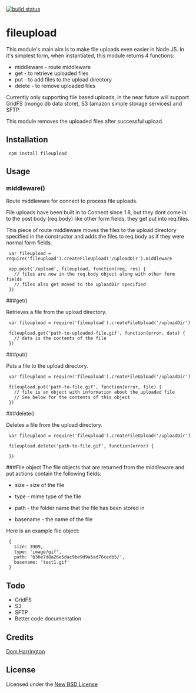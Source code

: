 [![build status](https://secure.travis-ci.org/domharrington/fileupload.png)](http://travis-ci.org/domharrington/fileupload)

# fileupload

This module's main aim is to make file uploads even easier in Node.JS. In it's simplest form, when instantiated, this module returns 4 functions:

- middleware - route middleware
- get - to retrieve uploaded files
- put - to add files to the upload directory
- delete - to remove uploaded files

Currently only supporting file based uploads, in the near future will support GridFS (mongo db data store), S3 (amazon simple storage services) and SFTP.

This module removes the uploaded files after successful upload.

## Installation

     npm install fileupload

## Usage

### middleware()

Route middleware for connect to process file uploads.

File uploads have been built in to Connect since 1.8, but they dont come in to the post body (req.body) like other form fields, they get put into req.files.

This piece of route middleware moves the files to the upload directory specified in the constructor and adds the files to req.body as if they were normal form fields.

     var fileupload = require('fileupload').createFileUpload('/uploadDir').middleware

     app.post('/upload', fileupload, function(req, res) {
       // files are now in the req.body object along with other form fields
       // files also get moved to the uploadDir specified
     })

###get()

Retrieves a file from the upload directory.

     var fileupload = require('fileupload').createFileUpload('/uploadDir')

     fileupload.get('path-to-uploaded-file.gif', function(error, data) {
       // data is the contents of the file
     })

###put()

Puts a file to the upload directory.

     var fileupload = require('fileupload').createFileUpload('/uploadDir')

     fileupload.put('path-to-file.gif', function(error, file) {
       // file is an object with information about the uploaded file
       // See below for the contents of this object
     })

###delete()

Deletes a file from the upload directory.

     var fileupload = require('fileupload').createFileUpload('/uploadDir')

     fileupload.delete('path-to-file.gif', function(error) {

     })

###File object
The file objects that are returned from the middleware and put actions contain the following fields:

- size - size of the file

- type - mime type of the file

- path - the folder name that the file has been stored in

- basename - the name of the file

Here is an example file object:

     {
       size: 3909,
       type: 'image/gif',
       path: 'b36e7d8a26e5dac9be9d9a5ad76cedb5/',
       basename: 'test1.gif'
     }

## Todo

- GridFS
- S3
- SFTP
- Better code documentation

## Credits

[Dom Harrington](https://github.com/domharrington/)

## License

Licensed under the [New BSD License](http://opensource.org/licenses/bsd-license.php)
